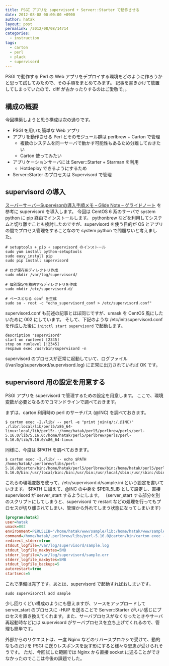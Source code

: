 ```yaml
---
title: PSGI アプリを supervisord + Server::Starter で動作させる
date: 2012-08-08 00:00:00 +0900
author: hatak
layout: post
permalink: /2012/08/08/14714
categories:
  - instruction
tags:
  - carton
  - perl
  - plack
  - supervisord
---
```


PSGI で動作する Perl の Web アプリをデプロイする環境をどのように作ろうかと思って試してみたので、その手順をまとめてみます。 記事を書きかけて放置してしまっていたので、diff が古かったりするのはご愛敬で。。

<!--more-->

## 構成の概要

今回構築しようと思う構成は次の通りです。

* PSGI を用いた簡単な Web アプリ
* アプリを動作させる Perl とそのモジュール群は perlbrew + Carton で管理
    * 複数のシステムを同一サーバで動かす可能性もあるため分離しておきたい
    * Carton 使ってみたい
* アプリケーションサーバには Server::Starter + Starman を利用
    * Hotdeploy できるようにするため
* Server::Starter のプロセスは Supervisord で管理

## supervisord の導入

[スーパーサーバーSupervisorの導入手順メモ &#8211; Glide Note &#8211; グライドノート][1] を参考に supervisord を導入します。
今回は CentOS 6 系のサーバで system python に pip 経由でインストールします。 pythonbrew などを利用してシステムと切り離すことも検討したのですが、supervisord を使う目的が OS とアプリの間でプロセス管理をすることなので system python で問題ないと考えました。

    # setuptools + pip + supervisord のインストール
    sudo yum install python-setuptools
    sudo easy_install pip
    sudo pip install supervisord
    
    # ログ保存用ディレクトリ作成
    sudo mkdir /var/log/supervisord/
    
    # 個別設定を格納するディレクトリを作成
    sudo mkdir /etc/supervisord.d/
    
    # ベースとなる conf を生成
    sudo su - root -c "echo_supervisord_conf > /etc/supervisord.conf"

supervisord.conf も前述の記事とほぼ同じですが、umask を CentOS 風にしたいために 002 にしています。
そして、下記のような /etc/init/supervisord.conf を作成した後に `initctl start supervisord` で起動します。

    description "supervisord"
    start on runlevel [2345]
    stop on runlevel [!2345]
    respawn exec /usr/bin/supervisord -n

supervisord のプロセスが正常に起動していて、ログファイル (/var/log/supervisord/supervisord.log) に正常に出力されていれば OK です。

## supervisord 用の設定を用意する

PSGI アプリを supervisord で管理するための設定を用意します。 ここで、環境変数が必要となるのでコマンドラインで調べておきます。

まずは、carton 利用時の perl のサーチパス (@INC) を調べておきます。

    $ carton exec -I./lib/ -- perl -e "print join(q/:/,@INC)"
    ./lib/:local/lib/perl5/x86_64-linux:local/lib/perl5:.:/home/hatak/perl5/perlbrew/perls/perl-5.16.0/lib/5.16.0:/home/hatak/perl5/perlbrew/perls/perl-5.16.0/lib/5.16.0/x86_64-linux

同様に、今度は $PATH を調べておきます。

    $ carton exec -I./lib/ -- echo $PATH
    /home/hatak/.perlbrew/libs/perl-5.16.0@carton/bin:/home/hatak/perl5/perlbrew/bin:/home/hatak/perl5/perlbrew/perls/perl-5.16.0/bin:/usr/local/bin:/bin:/usr/bin:/usr/local/sbin:/usr/sbin:/sbin:/home/hatak/bin:/home/hatak/bin

これらの環境変数を使って、/etc/supervisord.d/sample.ini という設定を書いていきます。 $PATH に加えて、@INC の中身を $PERL5LIB として設定し、直接 supervisord が server\_start するようにします。 （server\_start する部分を別のスクリプトにしてしまうと、supervisord で restart などの処理を行ってもプロセスが切り離されてしまい、管理から外れてしまう状態になってしまいます）

```ini
[program:hatak]
user=hatak
umask=002
environment=PERL5LIB="/home/hatak/www/sample/lib:/home/hatak/www/sample/local/lib/perl5/x86_64-linux:/home/hatak/www/sample/local/lib/perl5:/home/hatak/.perlbrew/libs/perl-5.16.0@carton/lib/perl5/x86_64-linux:/home/hatak/.perlbrew/libs/perl-5.16.0@carton/lib/perl5",PATH="/home/hatak/www/sample/local/bin/:/home/hatak/.perlbrew/libs/perl-5.16.0@carton/bin:/home/hatak/perl5/perlbrew/bin:/home/hatak/perl5/perlbrew/perls/perl-5.16.0/bin/"
command=/home/hatak/.perlbrew/libs/perl-5.16.0@carton/bin/carton exec -- /home/hatak/www/sample/local/bin/start_server --port=8080 --path=/tmp/sample.sock --interval=10 --pid-file=/tmp/sample.pid -- /home/hatak/www/sample/local/bin/plackup -s Starman -E deployment --workers=3 --backlog=1024 --max-requests=10000 --preload-app /home/hatak/www/sample/app.psgi directory=/home/hatak/www/sample
redirect_stderr=true
stdout_logfile=/var/log/supervisord/sample.log
stdout_logfile_maxbytes=5MB
stderr_logfile=/var/log/supervisord/sample.err
stderr_logfile_maxbytes=5MB
stdout_logfile_backups=5
autorestart=true
startsecs=5
```

これで準備は完了です。あとは、supervisord で起動すればおしまいです。

    sudo supervisorctl add sample

少し回りくどい構成のようにも思えますが、ソースをアップロードして server_start のプロセスに -HUP を送ることで Server::Starter がいい感じにプロセスを置き換えてくれます。また、サーバプロセスがなくなったときやサーバ再起動時などには supervisord がサーバプロセスを立ち上げてくれるので、管理も簡単です。

外部からのリクエストは、一度 Nginx などのリバースプロキシで受けて、動的なものだけを PSGI に送りレスポンスを返す形にすると様々な恩恵が受けられそうです。 ただ、今回試した範囲では Nginx から直接 socket に送ることができなかったのでここは今後の課題でした。

 [1]: http://blog.glidenote.com/blog/2011/11/25/install-supervisor/
